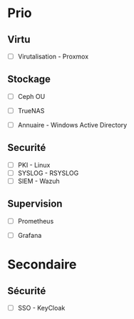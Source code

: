 # Prio
## Virtu
- [ ] Virutalisation - Proxmox

## Stockage
- [ ] Ceph
OU
- [ ] TrueNAS

- [ ] Annuaire - Windows Active Directory

## Securité
- [ ] PKI - Linux
- [ ] SYSLOG - RSYSLOG
- [ ] SIEM - Wazuh
## Supervision
- [ ] Prometheus
- [ ] Grafana


# Secondaire

## Sécurité
- [ ] SSO - KeyCloak